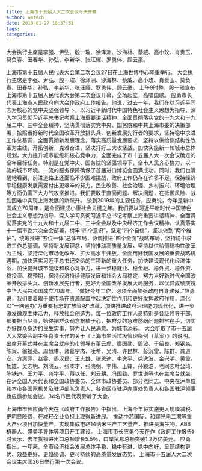 ```yaml
---
title: 上海市十五届人大二次会议今天开幕
author: wetech
date: 2019-01-27 18:37:51
tags: 
categories: 
---
```

大会执行主席是李强、尹弘、殷一璀、徐泽洲、沙海林、蔡威、高小玫、肖贵玉、莫负春、田春华、孙弘、李新华、张汪耀、罗勇伟、顾云豪。
<!-- more -->
上海市第十五届人民代表大会第二次会议27日在上海世博中心隆重举行。
大会执行主席是李强、尹弘、殷一璀、徐泽洲、沙海林、蔡威、高小玫、肖贵玉、莫负春、田春华、孙弘、李新华、张汪耀、罗勇伟、顾云豪。
上午9时整，殷一璀宣布上海市第十五届人民代表大会第二次会议开幕，全场起立，高唱国歌。
应勇市长代表上海市人民政府向大会作政府工作报告。他说，过去一年，我们在以习近平同志为核心的党中央坚强领导下，以习近平新时代中国特色社会主义思想为指导，深入学习贯彻习近平总书记考察上海重要讲话精神，全面贯彻落实党的十九大和十九届二中、三中全会精神，坚决贯彻落实党中央、国务院和中共上海市委的决策部署，按照当好新时代全国改革开放排头兵、创新发展先行者的要求，坚持稳中求进工作总基调，全面贯彻新发展理念，落实高质量发展要求，坚持以供给侧结构性改革为主线，开拓创新，克难奋进，坚决打好三大攻坚战，加快实施新一轮城市总体规划，大力提升城市能级和核心竞争力，全面完成了市十五届人大一次会议确定的全年目标任务。特别是在党中央、国务院的坚强领导下，全市人民齐心协力，以一流的城市环境、一流的服务保障确保了首届进口博览会圆满成功。同时，我们也清醒地看到，前进道路上还面临不少困难挑战，政府工作仍存在许多不足。保持经济平稳健康发展需要付出更艰辛的努力，民生改善、社会治理、乡村振兴、环境治理等方面仍需下大力气攻坚推进。我们要敢于直面问题、解决问题，在抵御风险、战胜困难中实现上海发展的新跃升。
谈到2019年的主要任务，应勇说，今年是新中国成立70周年，是全面建成小康社会关键之年。我们要以习近平新时代中国特色社会主义思想为指导，深入学习贯彻习近平总书记考察上海重要讲话精神，全面贯彻落实党的十九大和十九届二中、三中全会以及中央经济工作会议精神，认真落实十一届市委六次全会部署，树牢“四个意识”，坚定“四个自信”，坚决做到“两个维护”，统筹推进“五位一体”总体布局，协调推进“四个全面”战略布局，坚持稳中求进工作总基调，坚持新发展理念，坚持推动高质量发展，坚持以供给侧结构性改革为主线，坚持深化市场化改革、扩大高水平开放，全面用好我国发展的重要战略机遇期，加快落实习近平总书记交给的三项新的重大任务，加快建设现代化经济体系，加快提升城市能级和核心竞争力，进一步稳就业、稳金融、稳外贸、稳外资、稳投资、稳预期，保持经济持续健康发展和社会大局稳定，努力当好新时代全国改革开放排头兵、创新发展先行者，更好为全国改革发展大局服务，以优异成绩庆祝中华人民共和国成立70周年。
“做好今年工作，必须全面加强政府自身建设。”应勇说，我们要着眼于使市场在资源配置中起决定性作用和更好发挥政府作用，深化以“一网通办”为重要标志的“放管服”改革，加快推进政府治理能力现代化，进一步激发微观主体活力，释放社会创造力。每一位政府工作人员特别是各级领导干部，都要担当尽责，始终把群众观念根植于心，把群众的急难愁盼问题抓牢在手，切实办好群众身边的民生实事，努力让人民满意、为城市添彩。
大会听取了市十五届人大常委会副主任肖贵玉作的关于《上海市生活垃圾管理条例（草案）》的说明。
出席开幕式并在主席台就座的市领导有董云虎、廖国勋、周波、于绍良、郑钢淼、陈寅、翁祖亮、周慧琳、诸葛宇杰、凌希、吴清、许昆林、彭沉雷、陈群、龚道安、方惠萍、赵雯、周汉民、王志雄、张恩迪、李逸平、徐逸波、金兴明、黄震。
杨雄、吴志明、刘晓云、张本才，张晓明、李伟、王锋、孙颖浩，老同志叶公琦、陈铁迪、王力平、龚学平、蒋以任、刘云耕、冯国勤、罗世谦等也在主席台就坐。
在沪全国人大代表和全国政协委员、全体市政协委员、部分老同志、中央在沪单位和本市各国家机关及驻沪部队负责人、各省区市驻沪办事处负责人和各国驻沪领事也应邀参加会议。34名市民代表旁听了大会。
 
 
上海市市长应勇今天在《政府工作报告》中指出，上海今年将实施更大规模减税、更明显降费，在减轻企业负担上取得新进展。
推动中芯国际、和辉光电二期等重大产业项目加快量产，实现集成电路14纳米生产工艺量产，推进昊海生物、ABB机器人、盛美半导体等项目开工建设。
上海市市长应勇今天在作《政府工作报告》时表示，去年货物进出口总额增长5.5％，口岸贸易总额突破1.2万亿美元。
应勇指出，一年来，全市经济社会发展总体平稳、稳中有进、稳中向好，呈现结构更优、效益更好、更趋协调、更可持续的高质量发展态势。
上海市十五届人大二次会议主席团26日举行第一次会议。
